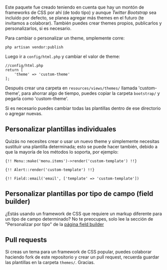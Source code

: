 Este paquete fue creado teniendo en cuenta que hay un montón de frameworks de CSS por ahí (de todo tipo) y aunque *Twitter Bootstrap* sea incluido por defecto, se planea agregar más themes en el futuro (te invitamos a colaborar). También puedes crear themes propios, publicarlos y personalizarlos, si es necesario.

Para cambiar o personalizar un theme, smplemente corre: 

`php artisan vendor:publish`

Luego ir a `config/html.php` y cambiar el valor de theme:

```
//config/html.php
return [
    'theme' => 'custom-theme'
];
```

Después crear una carpeta en `resources/views/themes/` llamada 'custom-theme', para ahorrar algo de tiempo, puedes copiar la carpeta `bootstrap/` y pegarla como 'custom-theme'.

Si es necesario puedes cambiar todas las plantillas dentro de ese directorio o agregar nuevas. 

## Personalizar plantillas individuales 

Quizás no necesites crear o usar un nuevo theme y simplemente necesitas sustituir una plantilla determinada; esto se puede hacer también, debido a que la mayoría de los métodos lo soporta, por ejemplo:

`{!! Menu::make('menu.items')->render('custom-template') !!}`

`{!! Alert::render('custom-template') !!}`

`{!! Field::email('email', ['template' => 'custom-template'])`

## Personalizar plantillas por tipo de campo (field builder)

¿Estás usando un framework de CSS que requiere un markup diferente para un tipo de campo determinado? No te preocupes, solo lee la sección de "Personalizar por tipo" de la [página field builder](Field_Builder)

## Pull requests

Si creas un tema para un framework de CSS popular, puedes colaborar haciendo fork de este repositorio y crear un pull request, recuerda guardar las plantillas en la carpeta `themes/`. Gracias.